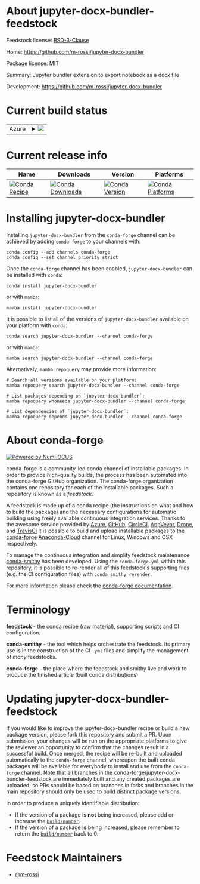 About jupyter-docx-bundler-feedstock
====================================

Feedstock license: [BSD-3-Clause](https://github.com/conda-forge/jupyter-docx-bundler-feedstock/blob/main/LICENSE.txt)

Home: https://github.com/m-rossi/jupyter-docx-bundler

Package license: MIT

Summary: Jupyter bundler extension to export notebook as a docx file

Development: https://github.com/m-rossi/jupyter-docx-bundler

Current build status
====================


<table>
    
  <tr>
    <td>Azure</td>
    <td>
      <details>
        <summary>
          <a href="https://dev.azure.com/conda-forge/feedstock-builds/_build/latest?definitionId=7027&branchName=main">
            <img src="https://dev.azure.com/conda-forge/feedstock-builds/_apis/build/status/jupyter-docx-bundler-feedstock?branchName=main">
          </a>
        </summary>
        <table>
          <thead><tr><th>Variant</th><th>Status</th></tr></thead>
          <tbody><tr>
              <td>linux_64_python3.10.____cpython</td>
              <td>
                <a href="https://dev.azure.com/conda-forge/feedstock-builds/_build/latest?definitionId=7027&branchName=main">
                  <img src="https://dev.azure.com/conda-forge/feedstock-builds/_apis/build/status/jupyter-docx-bundler-feedstock?branchName=main&jobName=linux&configuration=linux%20linux_64_python3.10.____cpython" alt="variant">
                </a>
              </td>
            </tr><tr>
              <td>linux_64_python3.11.____cpython</td>
              <td>
                <a href="https://dev.azure.com/conda-forge/feedstock-builds/_build/latest?definitionId=7027&branchName=main">
                  <img src="https://dev.azure.com/conda-forge/feedstock-builds/_apis/build/status/jupyter-docx-bundler-feedstock?branchName=main&jobName=linux&configuration=linux%20linux_64_python3.11.____cpython" alt="variant">
                </a>
              </td>
            </tr><tr>
              <td>linux_64_python3.8.____cpython</td>
              <td>
                <a href="https://dev.azure.com/conda-forge/feedstock-builds/_build/latest?definitionId=7027&branchName=main">
                  <img src="https://dev.azure.com/conda-forge/feedstock-builds/_apis/build/status/jupyter-docx-bundler-feedstock?branchName=main&jobName=linux&configuration=linux%20linux_64_python3.8.____cpython" alt="variant">
                </a>
              </td>
            </tr><tr>
              <td>linux_64_python3.9.____cpython</td>
              <td>
                <a href="https://dev.azure.com/conda-forge/feedstock-builds/_build/latest?definitionId=7027&branchName=main">
                  <img src="https://dev.azure.com/conda-forge/feedstock-builds/_apis/build/status/jupyter-docx-bundler-feedstock?branchName=main&jobName=linux&configuration=linux%20linux_64_python3.9.____cpython" alt="variant">
                </a>
              </td>
            </tr><tr>
              <td>osx_64_python3.10.____cpython</td>
              <td>
                <a href="https://dev.azure.com/conda-forge/feedstock-builds/_build/latest?definitionId=7027&branchName=main">
                  <img src="https://dev.azure.com/conda-forge/feedstock-builds/_apis/build/status/jupyter-docx-bundler-feedstock?branchName=main&jobName=osx&configuration=osx%20osx_64_python3.10.____cpython" alt="variant">
                </a>
              </td>
            </tr><tr>
              <td>osx_64_python3.11.____cpython</td>
              <td>
                <a href="https://dev.azure.com/conda-forge/feedstock-builds/_build/latest?definitionId=7027&branchName=main">
                  <img src="https://dev.azure.com/conda-forge/feedstock-builds/_apis/build/status/jupyter-docx-bundler-feedstock?branchName=main&jobName=osx&configuration=osx%20osx_64_python3.11.____cpython" alt="variant">
                </a>
              </td>
            </tr><tr>
              <td>osx_64_python3.8.____cpython</td>
              <td>
                <a href="https://dev.azure.com/conda-forge/feedstock-builds/_build/latest?definitionId=7027&branchName=main">
                  <img src="https://dev.azure.com/conda-forge/feedstock-builds/_apis/build/status/jupyter-docx-bundler-feedstock?branchName=main&jobName=osx&configuration=osx%20osx_64_python3.8.____cpython" alt="variant">
                </a>
              </td>
            </tr><tr>
              <td>osx_64_python3.9.____cpython</td>
              <td>
                <a href="https://dev.azure.com/conda-forge/feedstock-builds/_build/latest?definitionId=7027&branchName=main">
                  <img src="https://dev.azure.com/conda-forge/feedstock-builds/_apis/build/status/jupyter-docx-bundler-feedstock?branchName=main&jobName=osx&configuration=osx%20osx_64_python3.9.____cpython" alt="variant">
                </a>
              </td>
            </tr><tr>
              <td>osx_arm64_python3.10.____cpython</td>
              <td>
                <a href="https://dev.azure.com/conda-forge/feedstock-builds/_build/latest?definitionId=7027&branchName=main">
                  <img src="https://dev.azure.com/conda-forge/feedstock-builds/_apis/build/status/jupyter-docx-bundler-feedstock?branchName=main&jobName=osx&configuration=osx%20osx_arm64_python3.10.____cpython" alt="variant">
                </a>
              </td>
            </tr><tr>
              <td>osx_arm64_python3.11.____cpython</td>
              <td>
                <a href="https://dev.azure.com/conda-forge/feedstock-builds/_build/latest?definitionId=7027&branchName=main">
                  <img src="https://dev.azure.com/conda-forge/feedstock-builds/_apis/build/status/jupyter-docx-bundler-feedstock?branchName=main&jobName=osx&configuration=osx%20osx_arm64_python3.11.____cpython" alt="variant">
                </a>
              </td>
            </tr><tr>
              <td>osx_arm64_python3.8.____cpython</td>
              <td>
                <a href="https://dev.azure.com/conda-forge/feedstock-builds/_build/latest?definitionId=7027&branchName=main">
                  <img src="https://dev.azure.com/conda-forge/feedstock-builds/_apis/build/status/jupyter-docx-bundler-feedstock?branchName=main&jobName=osx&configuration=osx%20osx_arm64_python3.8.____cpython" alt="variant">
                </a>
              </td>
            </tr><tr>
              <td>osx_arm64_python3.9.____cpython</td>
              <td>
                <a href="https://dev.azure.com/conda-forge/feedstock-builds/_build/latest?definitionId=7027&branchName=main">
                  <img src="https://dev.azure.com/conda-forge/feedstock-builds/_apis/build/status/jupyter-docx-bundler-feedstock?branchName=main&jobName=osx&configuration=osx%20osx_arm64_python3.9.____cpython" alt="variant">
                </a>
              </td>
            </tr><tr>
              <td>win_64_python3.10.____cpython</td>
              <td>
                <a href="https://dev.azure.com/conda-forge/feedstock-builds/_build/latest?definitionId=7027&branchName=main">
                  <img src="https://dev.azure.com/conda-forge/feedstock-builds/_apis/build/status/jupyter-docx-bundler-feedstock?branchName=main&jobName=win&configuration=win%20win_64_python3.10.____cpython" alt="variant">
                </a>
              </td>
            </tr><tr>
              <td>win_64_python3.11.____cpython</td>
              <td>
                <a href="https://dev.azure.com/conda-forge/feedstock-builds/_build/latest?definitionId=7027&branchName=main">
                  <img src="https://dev.azure.com/conda-forge/feedstock-builds/_apis/build/status/jupyter-docx-bundler-feedstock?branchName=main&jobName=win&configuration=win%20win_64_python3.11.____cpython" alt="variant">
                </a>
              </td>
            </tr><tr>
              <td>win_64_python3.8.____cpython</td>
              <td>
                <a href="https://dev.azure.com/conda-forge/feedstock-builds/_build/latest?definitionId=7027&branchName=main">
                  <img src="https://dev.azure.com/conda-forge/feedstock-builds/_apis/build/status/jupyter-docx-bundler-feedstock?branchName=main&jobName=win&configuration=win%20win_64_python3.8.____cpython" alt="variant">
                </a>
              </td>
            </tr><tr>
              <td>win_64_python3.9.____cpython</td>
              <td>
                <a href="https://dev.azure.com/conda-forge/feedstock-builds/_build/latest?definitionId=7027&branchName=main">
                  <img src="https://dev.azure.com/conda-forge/feedstock-builds/_apis/build/status/jupyter-docx-bundler-feedstock?branchName=main&jobName=win&configuration=win%20win_64_python3.9.____cpython" alt="variant">
                </a>
              </td>
            </tr>
          </tbody>
        </table>
      </details>
    </td>
  </tr>
</table>

Current release info
====================

| Name | Downloads | Version | Platforms |
| --- | --- | --- | --- |
| [![Conda Recipe](https://img.shields.io/badge/recipe-jupyter--docx--bundler-green.svg)](https://anaconda.org/conda-forge/jupyter-docx-bundler) | [![Conda Downloads](https://img.shields.io/conda/dn/conda-forge/jupyter-docx-bundler.svg)](https://anaconda.org/conda-forge/jupyter-docx-bundler) | [![Conda Version](https://img.shields.io/conda/vn/conda-forge/jupyter-docx-bundler.svg)](https://anaconda.org/conda-forge/jupyter-docx-bundler) | [![Conda Platforms](https://img.shields.io/conda/pn/conda-forge/jupyter-docx-bundler.svg)](https://anaconda.org/conda-forge/jupyter-docx-bundler) |

Installing jupyter-docx-bundler
===============================

Installing `jupyter-docx-bundler` from the `conda-forge` channel can be achieved by adding `conda-forge` to your channels with:

```
conda config --add channels conda-forge
conda config --set channel_priority strict
```

Once the `conda-forge` channel has been enabled, `jupyter-docx-bundler` can be installed with `conda`:

```
conda install jupyter-docx-bundler
```

or with `mamba`:

```
mamba install jupyter-docx-bundler
```

It is possible to list all of the versions of `jupyter-docx-bundler` available on your platform with `conda`:

```
conda search jupyter-docx-bundler --channel conda-forge
```

or with `mamba`:

```
mamba search jupyter-docx-bundler --channel conda-forge
```

Alternatively, `mamba repoquery` may provide more information:

```
# Search all versions available on your platform:
mamba repoquery search jupyter-docx-bundler --channel conda-forge

# List packages depending on `jupyter-docx-bundler`:
mamba repoquery whoneeds jupyter-docx-bundler --channel conda-forge

# List dependencies of `jupyter-docx-bundler`:
mamba repoquery depends jupyter-docx-bundler --channel conda-forge
```


About conda-forge
=================

[![Powered by
NumFOCUS](https://img.shields.io/badge/powered%20by-NumFOCUS-orange.svg?style=flat&colorA=E1523D&colorB=007D8A)](https://numfocus.org)

conda-forge is a community-led conda channel of installable packages.
In order to provide high-quality builds, the process has been automated into the
conda-forge GitHub organization. The conda-forge organization contains one repository
for each of the installable packages. Such a repository is known as a *feedstock*.

A feedstock is made up of a conda recipe (the instructions on what and how to build
the package) and the necessary configurations for automatic building using freely
available continuous integration services. Thanks to the awesome service provided by
[Azure](https://azure.microsoft.com/en-us/services/devops/), [GitHub](https://github.com/),
[CircleCI](https://circleci.com/), [AppVeyor](https://www.appveyor.com/),
[Drone](https://cloud.drone.io/welcome), and [TravisCI](https://travis-ci.com/)
it is possible to build and upload installable packages to the
[conda-forge](https://anaconda.org/conda-forge) [Anaconda-Cloud](https://anaconda.org/)
channel for Linux, Windows and OSX respectively.

To manage the continuous integration and simplify feedstock maintenance
[conda-smithy](https://github.com/conda-forge/conda-smithy) has been developed.
Using the ``conda-forge.yml`` within this repository, it is possible to re-render all of
this feedstock's supporting files (e.g. the CI configuration files) with ``conda smithy rerender``.

For more information please check the [conda-forge documentation](https://conda-forge.org/docs/).

Terminology
===========

**feedstock** - the conda recipe (raw material), supporting scripts and CI configuration.

**conda-smithy** - the tool which helps orchestrate the feedstock.
                   Its primary use is in the construction of the CI ``.yml`` files
                   and simplify the management of *many* feedstocks.

**conda-forge** - the place where the feedstock and smithy live and work to
                  produce the finished article (built conda distributions)


Updating jupyter-docx-bundler-feedstock
=======================================

If you would like to improve the jupyter-docx-bundler recipe or build a new
package version, please fork this repository and submit a PR. Upon submission,
your changes will be run on the appropriate platforms to give the reviewer an
opportunity to confirm that the changes result in a successful build. Once
merged, the recipe will be re-built and uploaded automatically to the
`conda-forge` channel, whereupon the built conda packages will be available for
everybody to install and use from the `conda-forge` channel.
Note that all branches in the conda-forge/jupyter-docx-bundler-feedstock are
immediately built and any created packages are uploaded, so PRs should be based
on branches in forks and branches in the main repository should only be used to
build distinct package versions.

In order to produce a uniquely identifiable distribution:
 * If the version of a package **is not** being increased, please add or increase
   the [``build/number``](https://docs.conda.io/projects/conda-build/en/latest/resources/define-metadata.html#build-number-and-string).
 * If the version of a package **is** being increased, please remember to return
   the [``build/number``](https://docs.conda.io/projects/conda-build/en/latest/resources/define-metadata.html#build-number-and-string)
   back to 0.

Feedstock Maintainers
=====================

* [@m-rossi](https://github.com/m-rossi/)

